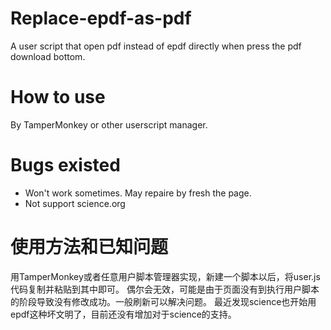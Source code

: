 # Replace-epdf-as-pdf
A user script that open pdf instead of epdf directly when press the pdf download bottom.

# How to use
By TamperMonkey or other userscript manager.

# Bugs existed
- Won't work sometimes. May repaire by fresh the page.
- Not support science.org

# 使用方法和已知问题
用TamperMonkey或者任意用户脚本管理器实现，新建一个脚本以后，将user.js代码复制并粘贴到其中即可。
偶尔会无效，可能是由于页面没有到执行用户脚本的阶段导致没有修改成功。一般刷新可以解决问题。
最近发现science也开始用epdf这种坏文明了，目前还没有增加对于science的支持。
